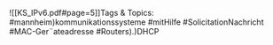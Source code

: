 
![[KS_IPv6.pdf#page=5]]Tags & Topics:
   #mannheim)kommunikationssysteme
   #mitHilfe
   #SolicitationNachricht
   #MAC-Ger¨ateadresse
   #Routers).)DHCP